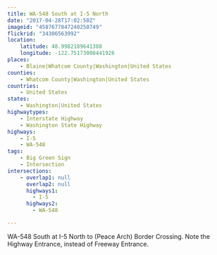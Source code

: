 ```yaml
---
title: WA-548 South at I-5 North
date: "2017-04-28T17:02:50Z"
imageid: "4587677847240250749"
flickrid: "34306563992"
location:
    latitude: 48.9982189641388
    longitude: -122.75173008441926
places:
    - Blaine|Whatcom County|Washington|United States
counties:
    - Whatcom County|Washington|United States
countries:
    - United States
states:
    - Washington|United States
highwaytypes:
    - Interstate Highway
    - Washington State Highway
highways:
    - I-5
    - WA-548
tags:
    - Big Green Sign
    - Intersection
intersections:
    - overlap1: null
      overlap2: null
      highways1:
        - I-5
      highways2:
        - WA-548

---
```

WA-548 South at I-5 North to (Peace Arch) Border Crossing.  Note the Highway Entrance, instead of Freeway Entrance.